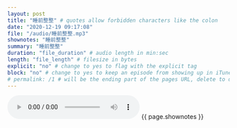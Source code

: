 ```yaml
---
layout: post
title: "睡前整整" # quotes allow forbidden characters like the colon
date: "2020-12-19 09:17:08"
file: "/audio/睡前整整.mp3"
shownotes: "睡前整整"
summary: "睡前整整"
duration: "file_duration" # audio length in min:sec
length: "file_length" # filesize in bytes
explicit: "no" # change to yes to flag with the explicit tag
block: "no" # change to yes to keep an episode from showing up in iTunes
# permalink: /1 # will be the ending part of the pages URL, delete to default to the title
---
```


<audio controls>
<source src="{{site.url}}{{site.baseurl}}{{ page.file }}" type="audio/x-mp3">
Your browser does not support the audio element.
</audio>
{{ page.shownotes }}
